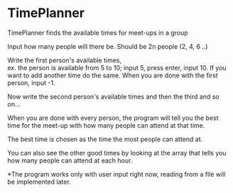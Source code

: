 # TimePlanner

TimePlanner finds the available times for meet-ups in a group

Input how many people will there be. Should be 2n people (2, 4, 6 ..)

Write the first person's available times,  
  ex. the person is available from 5 to 10; input 5, press enter, input 10. If you want to add another time do the same. When you are done with the first person, input -1.
  
Now write the second person's available times and then the third and so on...  

When you are done with every person, the program will tell you the best time for the meet-up with how many people can attend at that time. 

The best time is chosen as the time the most people can attend at.

You can also see the other good times by looking at the array that tells you how many people can attend at each hour.

*The program works only with user input right now, reading from a file will be implemented later.
